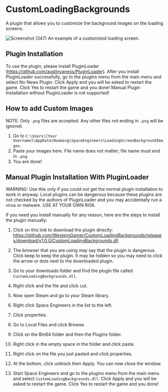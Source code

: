 # CustomLoadingBackgrounds
A plugin that allows you to customize the background images on the loading screens.

![Screenshot (347)](https://user-images.githubusercontent.com/80211714/129464111-b359beb8-8993-400d-8d7b-e9d73e621780.png)
An example of a customized loading screen.


## Plugin Installation
To use the plugin, please install PluginLoader (https://github.com/austinvaness/PluginLoader). After you install PluginLoader successfully, go to the plugins menu from the main menu and select No News Plugin. Click Apply and you will be asked to restart the game. Click Yes to restart the game and you done! Manual Plugin Installation without PluginLoader is not supported!

## How to add Custom Images

NOTE: Only `.png` files are accepted. Any other files not ending in `.png` will be ignored.

1. Go to `C:\Users\[Your Username]\AppData\Roaming\SpaceEngineers\LoadingScreenBackgroundImages`.
2. Paste your images here. File name does not matter; file name must end in `.png`.
3. You are done!

## Manual Plugin Installation With PluginLoader 

WARNING: Use this only if you could not get the normal plugin installation to work in anyway. Local plugins can be dangerous because these plugins are not checked by the authors of PluginLoader and you may accidentally run a virus or malware. USE AT YOUR OWN RISK.

If you need you install manually for any reason, here are the steps to install the plugin manually:

1. Click on this link to download the plugin directly: https://github.com/WesternGamer/CustomLoadingBackgrounds/releases/download/v1.0.0/CustomLoadingBackgrounds.dll

2. The browser that you are using may say that the plugin is dangerous. Click keep to keep the plugin. It may be hidden so you may need to click the arrow or dots next to the downloaded plugin.

3. Go to your downloads folder and find the plugin file called `CustomLoadingBackgrounds.dll`.

4. Right click and the file and click cut.

5. Now open Steam and go to your Steam library.

6. Right click Space Engineers in the list to the left.

7. Click properties.

9. Go to Local Files and click Browse.

10. Click on the Bin64 folder and then the Plugins folder.

11. Right click in the empty space in the folder and click paste.

12. Right click on the file you just pasted and click properties.

13. At the bottom, click unblock then Apply. You can now close the window.

15. Start Space Engineers and go to the plugins menu from the main menu and select `CustomLoadingBackgrounds.dll`. Click Apply and you will be asked to restart the game. Click Yes to restart the game and you done!



